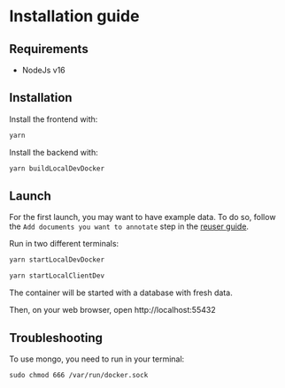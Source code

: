 # Installation guide

## Requirements

- NodeJs v16

## Installation

Install the frontend with:

```sh
yarn
```

Install the backend with:

```sh
yarn buildLocalDevDocker
```

## Launch

For the first launch, you may want to have example data. To do so, follow the `Add documents you want to annotate` step in the [reuser guide](reuserGuide.md).

Run in two different terminals:

```sh
yarn startLocalDevDocker
```

```sh
yarn startLocalClientDev
```

The container will be started with a database with fresh data.

Then, on your web browser, open http://localhost:55432

## Troubleshooting

To use mongo, you need to run in your terminal:

```
sudo chmod 666 /var/run/docker.sock
```
